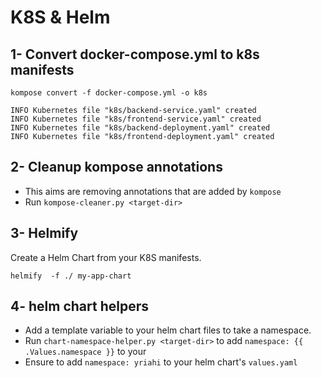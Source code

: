 # K8S & Helm

## 1- Convert docker-compose.yml to k8s manifests

```shell
kompose convert -f docker-compose.yml -o k8s

INFO Kubernetes file "k8s/backend-service.yaml" created
INFO Kubernetes file "k8s/frontend-service.yaml" created
INFO Kubernetes file "k8s/backend-deployment.yaml" created
INFO Kubernetes file "k8s/frontend-deployment.yaml" created
```

## 2- Cleanup kompose annotations

- This aims are removing annotations that are added by `kompose`
- Run `kompose-cleaner.py <target-dir>`


## 3- Helmify

Create a Helm Chart from your K8S manifests.

```shell
helmify  -f ./ my-app-chart 
```

## 4- helm chart helpers

- Add a template variable to your helm chart files to take a namespace.
- Run `chart-namespace-helper.py <target-dir>` to add `namespace: {{ .Values.namespace }}` to your 
- Ensure to add `namespace: yriahi` to your helm chart's `values.yaml`
